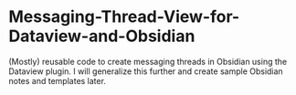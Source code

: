 # Messaging-Thread-View-for-Dataview-and-Obsidian
(Mostly) reusable code to create messaging threads in Obsidian using the Dataview plugin. I will generalize this further and create sample Obsidian notes and templates later.
